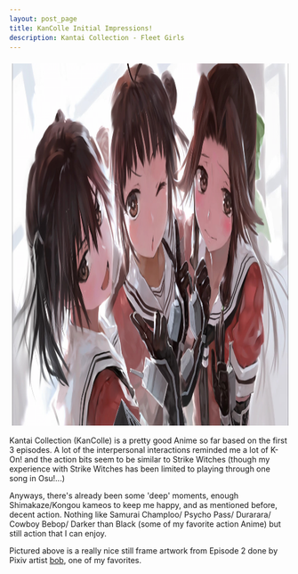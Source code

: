```yaml
---
layout: post_page
title: KanColle Initial Impressions!
description: Kantai Collection - Fleet Girls
---
```


<div style="line-height:0;padding:4px 0 0 1px;">
<a href="Images/bob%20sendai%20girls.jpg" style="display:inline-block;margin:3px;text-decoration:none;"> 
<img alt="Photo: Banana Bread" height="650" src="Images/bob%20sendai%20girls.jpg" title="Banana Bread" width="850" style="padding:1px;">
</a>
</div>

Kantai Collection (KanColle) is a pretty good Anime so far based on the first 3 episodes. A lot of the interpersonal interactions reminded me a lot of K-On! and the action bits seem to be similar to Strike Witches (though my experience with Strike Witches has been limited to playing through one song in Osu!...) 

Anyways, there's already been some 'deep' moments, enough Shimakaze/Kongou kameos to keep me happy, and as mentioned before, decent action. Nothing like Samurai Champloo/ Psycho Pass/ Durarara/ Cowboy Bebop/ Darker than Black (some of my favorite action Anime) but still action that I can enjoy. 

Pictured above is a really nice still frame artwork from Episode 2 done by Pixiv artist [bob](http://www.pixiv.net/member.php?id=91521), one of my favorites. 
